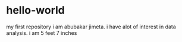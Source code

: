 # hello-world
my first repository
i am abubakar jimeta. i have alot of interest in data analysis. i am 5 feet 7 inches
